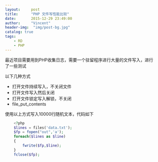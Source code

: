```yaml
---
layout:     post
title:      "PHP 文件写性能比较"
date:       2015-12-29 23:49:00
author:     "Vincent"
header-img:  "img/post-bg.jpg"
catalog: true
tags:
    - RD
    - PHP
---
```


最近项目需要用到PHP收集日志，需要一个驻留程序进行大量的文件写入，进行了一些测试

以下几种方式
- 打开文件持续写入，不关闭文件
- 打开文件写入然后关闭
- 打开文件锁定写入解锁，不关闭
- file_put_contents 

使用以上方式写入10000行随机文本，代码如下

```php
    <?php
    $lines = files('data.txt');
    $fp = fopen("out",'a');
    foreach($lines as $line)
    {
        fwrite($fp,$line);
    }
    fclose($fp);
```




